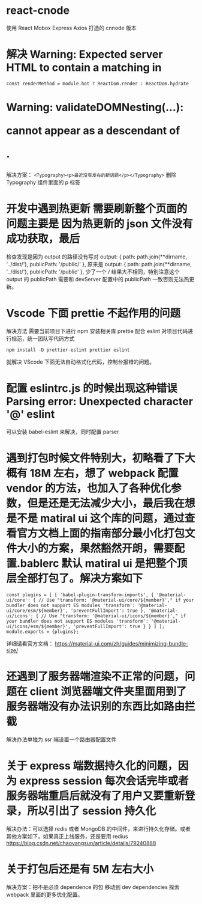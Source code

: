 # react-cnode

使用 React Mobox Express Axios 打造的 cnnode 版本

# 解决 Warning: Expected server HTML to contain a matching in

`const renderMethod = module.hot ? ReactDom.render : ReactDom.hydrate`

# Warning: validateDOMNesting(...): <p> cannot appear as a descendant of <p>.

解决方案：
`<Typography><p>最近没有发布的新话题</p></Typography>`
删除 Typography 组件里面的 p 标签

# 开发中遇到热更新 需要刷新整个页面的问题主要是 因为热更新的 json 文件没有成功获取，最后

检查发现是因为 output 的路径没有写对
output: {
path: path.join(**dirname, '../dist/'),
publicPath: '/public/'
},
原来是
output: {
path: path.join(**dirname, '../dist/'),
publicPath: '/public'
},
少了一个 / 结果大不相同，特别注意这个 output 的 publicPath 需要和 devServer 配置中的 publicPath 一致否则无法热更新。

# Vscode 下面 prettie 不起作用的问题

解决方法
需要当前项目下进行 npm 安装相关库 prettie 配合 eslint 对项目代码进行规范，统一团队写代码方式

`npm install -D prettier-eslint prettier eslint`

就解决 VScode 下面无法自动格式化代码，控制台报错的问题。

# 配置 eslintrc.js 的时候出现这种错误 Parsing error: Unexpected character '@' eslint

可以安装 babel-eslint 来解决，同时配置 parser

# 遇到打包时候文件特别大，初略看了下大概有 18M 左右，想了 webpack 配置 vendor 的方法，也加入了各种优化参数，但是还是无法减少大小，最后我在想是不是 matiral ui 这个库的问题，通过查看官方文档上面的指南部分最小化打包文件大小的方案，果然豁然开朗，需要配置.bablerc 默认 matiral ui 是把整个顶层全部打包了。解决方案如下

`const plugins = [ [ 'babel-plugin-transform-imports', { '@material-ui/core': { // Use "transform: '@material-ui/core/${member}'," if your bundler does not support ES modules 'transform': '@material-ui/core/esm/${member}', 'preventFullImport': true }, '@material-ui/icons': { // Use "transform: '@material-ui/icons/${member}'," if your bundler does not support ES modules 'transform': '@material-ui/icons/esm/${member}', 'preventFullImport': true } } ] ]; module.exports = {plugins};`

详细请看官方文档： https://material-ui.com/zh/guides/minimizing-bundle-size/

# 还遇到了服务器端渲染不正常的问题，问题在 client 浏览器端文件夹里面用到了服务器端没有办法识别的东西比如路由拦截

解决办法单独为 ssr 端设置一个路由器配置文件

# 关于 express 端数据持久化的问题，因为 express session 每次会话完毕或者服务器端重启后就没有了用户又要重新登录，所以引出了 session 持久化

解决办法：可以选择 redis 或者 MongoDB 的中间件，来进行持久化存储。或者其他方案如下，如果真正上线服务，还是要用 redius
https://blog.csdn.net/chaoyangsun/article/details/79240888

# 关于打包后还是有 5M 左右大小

解决方案：把不是必须 dependence 的包 移动到 dev dependencies 探索 webpack 里面的更多优化配置。
